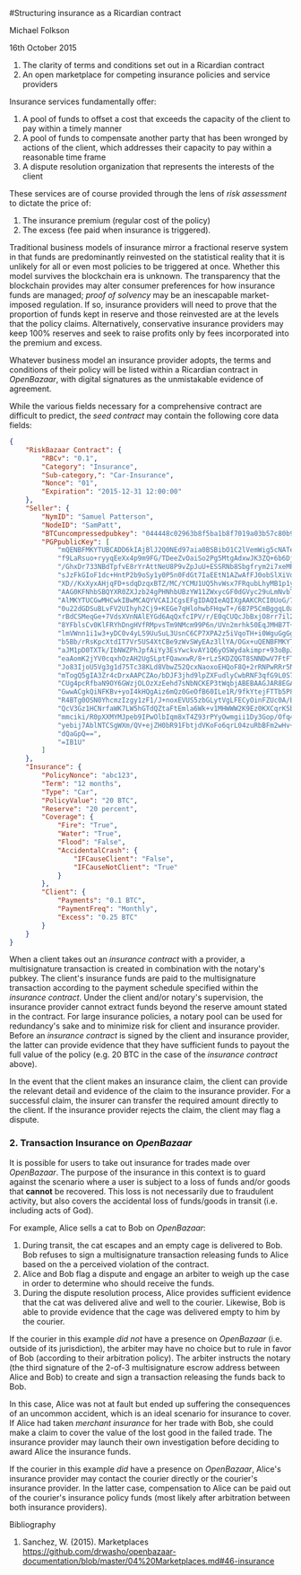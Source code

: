 #Structuring insurance as a Ricardian contract

Michael Folkson

16th October 2015

1. The clarity of terms and conditions set out in a Ricardian contract
2. An open marketplace for competing insurance policies and service providers

Insurance services fundamentally offer: 

1. A pool of funds to offset a cost that exceeds the capacity of the client to pay within a timely manner
2. A pool of funds to compensate another party that has been wronged by actions of the client, which addresses their capacity to pay within a reasonable time frame
3. A dispute resolution organization that represents the interests of the client

These services are of course provided through the lens of *risk assessment* to dictate the price of: 

1. The insurance premium (regular cost of the policy)
2. The excess (fee paid when insurance is triggered). 

Traditional business models of insurance mirror a fractional reserve system in that funds are predominantly reinvested on the statistical reality that it is unlikely for all or even most policies to be triggered at once. Whether this model survives the blockchain era is unknown. The transparency that the blockchain provides may alter consumer preferences for how insurance funds are managed; *proof of solvency* may be an inescapable market-imposed regulation. If so, insurance providers will need to prove that the proportion of funds kept in reserve and those reinvested are at the levels that the policy claims. Alternatively,  conservative insurance providers may keep 100% reserves and seek to raise profits only by fees incorporated into the premium and excess. 

Whatever business model an insurance provider adopts, the terms and conditions of their policy will be listed within a Ricardian contract in *OpenBazaar*, with digital signatures as the unmistakable evidence of agreement.

While the various fields necessary for a comprehensive contract are difficult to predict, the *seed contract* may contain the following core data fields:

```JSON
{
    "RiskBazaar Contract": {
        "RBCv": "0.1",
        "Category": "Insurance",
        "Sub-category,": "Car-Insurance",
        "Nonce": "01",
        "Expiration": "2015-12-31 12:00:00"
    },
    "Seller": {
        "NymID": "Samuel Patterson",
        "NodeID": "SamPatt",
        "BTCuncompressedpubkey": "044448c02963b8f5ba1b8f7019a03b57c80b993313c37b464866efbf61c37098440bcdcc88bedf7f1e9c201e294cf3c064d39e372692a0568c01565b838e06af0b",
        "PGPpublicKey": [
            "mQENBFMKYTUBCADD6kIAjBlJ2Q0NEd97aia0BSBibO1C2lVemWig5cNATeob1McWoEo3QznZ",
            "f9LaRsuo+ryyqEeXx4p9m9FG/TDeeZvOaiSo2Pg5MtgAdxwJK3ZQ+6b6DjrfYRZplD4qVsQd",
            "/GhxDr733NBdTpfvE8rYrAttNeU8P9vZpJuU+ESSRNb8Sbgfrym2i7xeMP6/xnyfTunXti7x",
            "sJzFkGIoF1dc+HntP2b9oSy1y0P5n0FdGt7IaEEtN1AZwAfFJ0obSlXiVdWdPwyambAzj93V",
            "XD//KxXyxAHjqFD+sdqDzqxBTZ/MC/YCMU1UQ5hvWsx7FRqubLhyMB1p1ycvdnX6nqdTABEB",
            "AAG0KFNhbSBQYXR0ZXJzb24gPHNhbUBzYW11ZWxycGF0dGVyc29uLmNvbT6JATkEEwECACMF",
            "AlMKYTUCGwMHCwkIBwMCAQYVCAIJCgsEFgIDAQIeAQIXgAAKCRCI0UoG/7KgjtsoCACaiEO1",
            "0u22dGDSuBLvFV2UIhyh2Cj9+KEGe7qHlohwbFHqwT+/6B7P5CmBggqL0abMqEqkUCOxk7g4",
            "rBdCSMeqGe+7VdsXVnNAlEYGd6AqQxfcIPV/r/E0qCUQcJbBxjO8rr7il2o4b98AeU8GB6qU",
            "8YFblsCv0KlFRYhDngHVfRMpvsTm9NMcm99P6n/UVn2mrhk50EqJMHB7T+b4n0fWQj5M9340",
            "lmVWnn1i1w3+yDC0v4yLS9UuSuL3UsnC6CP7XPA2z5iVqoTH+i0WguGgGgyUpPIQexGm/IKx",
            "b5Bb/rRsKpcXtdIT7Vr5US4XtCBe9zWvSWyEAz3llYA/OGx+uQENBFMKYTUBCACToWiWhjWI",
            "aJM1pD0TXTk/IbNWZPhJpfAiYy3EsYwckvAY1Q6yOSWydakimpr+93oBpJpY9y6Aj8GDBNyv",
            "eaAomK2jYV0cqxhOzAH2UgSLptFQawxwR/8+rLz5KDZQGT8SNNDwV7FtFT4ubzeH+ILugnJp",
            "Jo83IjoU5Vg3g1d75Tc38KLd8VbwZ52QcxNaoxoEHQoF8Q+2rRNPwRRr5NX71jQPA6Pxuzpd",
            "mTogQ5gIA3Zr4cDrxAAPCZAo/bDJF3jhd9lpZXFudlyCwbRNF3qfG9L0S7ES+zIfXFWmryQb",
            "CUg4pcRfbaN9OY6GWzjOLOzXzEehd7sNbNCKEP3tWqbjABEBAAGJAR8EGAECAAkFAlMKYTUC",
            "GwwACgkQiNFKBv+yoI4kHQgAiz6mQz0GeOfB60ILe1R/9fkYtejFTTb5P8H/w19S2WM+gFyb",
            "R4BTg0OSN0YhcmzIzgy1zF1/J+noxEVUS5zbGLytVgLFECyOinFZUc0A/b0nuermvKFuF7GJ",
            "QcV3Gz1HCNrfaWK7LW5hGTdQZtaFtEmla6Wk+v1MHWWW2K9Ez0KXCqrK5b0Oji2MUh8LRh2p",
            "mmciki/R0pXXMYMJpeb9IPwOlbIqm8xT4Z93rPYyOwmgii1Dy3Gop/Ofq4yU7GGxjjALR+JM",
            "yebij7AblNTCSgWXm/QV+ejZH0bR91FbtjdVKoFo6qrL04zuRbBFm2wHv+CYNKwRR2PPcCB/",
            "dQaGpQ==",
            "=IB1U"
        ]
    },
    "Insurance": {
        "PolicyNonce": "abc123",
        "Term": "12 months",
        "Type": "Car",
        "PolicyValue": "20 BTC",
        "Reserve": "20 percent",
        "Coverage": {
            "Fire": "True",
            "Water": "True",
            "Flood": "False",
            "AccidentalCrash": {
                "IFCauseClient": "False",
                "IFCauseNotClient": "True"
            }
        },
        "Client": {
            "Payments": "0.1 BTC",
            "PaymentFreq": "Monthly",
            "Excess": "0.25 BTC"
        }
    }
}
```

When a client takes out an *insurance contract* with a provider, a multisignature transaction is created in combination with the notary's pubkey. The client's insurance funds are paid to the multisignature transaction according to the payment schedule specified within the *insurance contract*. Under the client and/or notary's supervision, the insurance provider cannot extract funds beyond the reserve amount stated in the contract. For large insurance policies, a notary pool can be used for redundancy's sake and to minimize risk for client and insurance provider. Before an *insurance contract* is signed by the client and insurance provider, the latter can provide evidence that they have sufficient funds to payout the full value of the policy (e.g. 20 BTC in the case of the *insurance contract* above).

In the event that the client makes an insurance claim, the client can provide the relevant detail and evidence of the claim to the insurance provider. For a successful claim, the insurer can transfer the required amount directly to the client. If the insurance provider rejects the claim, the client may flag a dispute.

### 2. Transaction Insurance on *OpenBazaar*

It is possible for users to take out insurance for trades made over *OpenBazaar*. The purpose of the insurance in this context is to guard against the scenario where a user is subject to a loss of funds and/or goods that **cannot** be recovered. This loss is not necessarily due to fraudulent activity, but also covers the accidental loss of funds/goods in transit (i.e. including acts of God).

For example, Alice sells a cat to Bob on *OpenBazaar*:
1. During transit, the cat escapes and an empty cage is delivered to Bob. Bob refuses to sign a multisignature transaction releasing funds to Alice based on the a perceived violation of the contract. 
2. Alice and Bob flag a dispute and engage an arbiter to weigh up the case in order to determine who should receive the funds. 
3. During the dispute resolution process, Alice provides sufficient evidence that the cat was delivered alive and well to the courier. Likewise, Bob is able to provide evidence that the cage was delivered empty to him by the courier.

If the courier in this example *did not* have a presence on *OpenBazaar* (i.e. outside of its jurisdiction), the arbiter may have no choice but to rule in favor of Bob (according to their arbitration policy). The arbiter instructs the notary (the third signature of the 2-of-3 multisignature escrow address between Alice and Bob) to create and sign a transaction releasing the funds back to Bob.

In this case, Alice was not at fault but ended up suffering the consequences of an uncommon accident, which is an ideal scenario for insurance to cover. If Alice had taken *merchant insurance* for her trade with Bob, she could make a claim to cover the value of the lost good in the failed trade. The insurance provider may launch their own investigation before deciding to award Alice the insurance funds.

If the courier in this example *did* have a presence on *OpenBazaar*, Alice's insurance provider may contact the courier directly or the courier's insurance provider. In the latter case, compensation to Alice can be paid out of the courier's insurance policy funds (most likely after arbitration between both insurance providers).

Bibliography

1.	Sanchez, W. (2015). Marketplaces https://github.com/drwasho/openbazaar-documentation/blob/master/04%20Marketplaces.md#46-insurance

